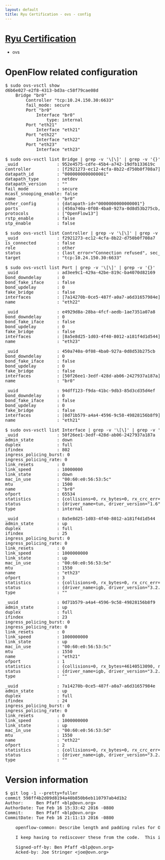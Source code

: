 ```yaml
---
layout: default
title: Ryu Certification - ovs - config
---
```

# [Ryu Certification](http://osrg.github.io/ryu/certification.html)
* ovs 

# OpenFlow related configuration
<pre>
$ sudo ovs-vsctl show
d6b6e027-e2f8-4313-bd3a-c58f79cae08d
    Bridge "br0"
        Controller "tcp:10.24.150.30:6633"
        fail_mode: secure
        Port "br0"
            Interface "br0"
                type: internal
        Port "eth21"
            Interface "eth21"
        Port "eth22"
            Interface "eth22"
        Port "eth23"
            Interface "eth23"

$ sudo ovs-vsctl list Bridge | grep -v '\[\]' | grep -v '{}'
_uuid               : 952e4575-cdfe-45b4-a742-19dfb133619c
controller          : [f2921273-ec12-4cfa-8b22-d750b0f708a7]
datapath_id         : "0000000000000001"
datapath_type       : netdev
datapath_version    : "<built-in>"
fail_mode           : secure
mcast_snooping_enable: false
name                : "br0"
other_config        : {datapath-id="0000000000000001"}
ports               : [450a740a-0f08-4ba0-927a-0d8d53b275cb, 94dff123-f9da-41bc-9db3-85d3cd35d4ef, ad3ee9c1-429a-42be-819c-ba4070d82169, e4929d8a-28ba-4fcf-aedb-1ae7351a07a8]
protocols           : ["OpenFlow13"]
rstp_enable         : false
stp_enable          : false

$ sudo ovs-vsctl list Controller | grep -v '\[\]' | grep -v '{}'
_uuid               : f2921273-ec12-4cfa-8b22-d750b0f708a7
is_connected        : false
role                : other
status              : {last_error="Connection refused", sec_since_connect="667", sec_since_disconnect="4", state=BACKOFF}
target              : "tcp:10.24.150.30:6633"

$ sudo ovs-vsctl list Port | grep -v '\[\]' | grep -v '{}'
_uuid               : ad3ee9c1-429a-42be-819c-ba4070d82169
bond_downdelay      : 0
bond_fake_iface     : false
bond_updelay        : 0
fake_bridge         : false
interfaces          : [7a14270b-0ce5-487f-a0a7-a6d31657984e]
name                : "eth22"

_uuid               : e4929d8a-28ba-4fcf-aedb-1ae7351a07a8
bond_downdelay      : 0
bond_fake_iface     : false
bond_updelay        : 0
fake_bridge         : false
interfaces          : [8a5e8d25-1d03-4f40-8012-a181f4d1d544]
name                : "eth23"

_uuid               : 450a740a-0f08-4ba0-927a-0d8d53b275cb
bond_downdelay      : 0
bond_fake_iface     : false
bond_updelay        : 0
fake_bridge         : false
interfaces          : [50f26ee1-3edf-428d-ab06-2427937a187a]
name                : "br0"

_uuid               : 94dff123-f9da-41bc-9db3-85d3cd35d4ef
bond_downdelay      : 0
bond_fake_iface     : false
bond_updelay        : 0
fake_bridge         : false
interfaces          : [0d71b579-a4a4-4596-9c58-49828156b8f9]
name                : "eth21"

$ sudo ovs-vsctl list Interface | grep -v '\[\]' | grep -v '{}'
_uuid               : 50f26ee1-3edf-428d-ab06-2427937a187a
admin_state         : down
duplex              : full
ifindex             : 802
ingress_policing_burst: 0
ingress_policing_rate: 0
link_resets         : 0
link_speed          : 10000000
link_state          : down
mac_in_use          : "00:60:e0:56:53:5c"
mtu                 : 1500
name                : "br0"
ofport              : 65534
statistics          : {collisions=0, rx_bytes=0, rx_crc_err=0, rx_dropped=0, rx_errors=0, rx_frame_err=0, rx_over_err=0, rx_packets=0, tx_bytes=0, tx_dropped=0, tx_errors=0, tx_packets=0}
status              : {driver_name=tun, driver_version="1.6", firmware_version="N/A"}
type                : internal

_uuid               : 8a5e8d25-1d03-4f40-8012-a181f4d1d544
admin_state         : up
duplex              : full
ifindex             : 25
ingress_policing_burst: 0
ingress_policing_rate: 0
link_resets         : 0
link_speed          : 1000000000
link_state          : up
mac_in_use          : "00:60:e0:56:53:5e"
mtu                 : 1550
name                : "eth23"
ofport              : 3
statistics          : {collisions=0, rx_bytes=0, rx_crc_err=0, rx_dropped=0, rx_errors=0, rx_frame_err=0, rx_over_err=0, rx_packets=0, tx_bytes=9275847000, tx_dropped=0, tx_errors=0, tx_packets=6183898}
status              : {driver_name=igb, driver_version="3.2.10-k", firmware_version="2.10-9"}
type                : ""

_uuid               : 0d71b579-a4a4-4596-9c58-49828156b8f9
admin_state         : up
duplex              : full
ifindex             : 23
ingress_policing_burst: 0
ingress_policing_rate: 0
link_resets         : 0
link_speed          : 1000000000
link_state          : up
mac_in_use          : "00:60:e0:56:53:5c"
mtu                 : 1550
name                : "eth21"
ofport              : 1
statistics          : {collisions=0, rx_bytes=46140513090, rx_crc_err=0, rx_dropped=0, rx_errors=0, rx_frame_err=0, rx_over_err=0, rx_packets=30831108, tx_bytes=0, tx_dropped=0, tx_errors=0, tx_packets=0}
status              : {driver_name=igb, driver_version="3.2.10-k", firmware_version="2.10-9"}
type                : ""

_uuid               : 7a14270b-0ce5-487f-a0a7-a6d31657984e
admin_state         : up
duplex              : full
ifindex             : 24
ingress_policing_burst: 0
ingress_policing_rate: 0
link_resets         : 0
link_speed          : 1000000000
link_state          : up
mac_in_use          : "00:60:e0:56:53:5d"
mtu                 : 1550
name                : "eth22"
ofport              : 2
statistics          : {collisions=0, rx_bytes=0, rx_crc_err=0, rx_dropped=0, rx_errors=0, rx_frame_err=0, rx_over_err=0, rx_packets=0, tx_bytes=30962302820, tx_dropped=0, tx_errors=0, tx_packets=20674013}
status              : {driver_name=igb, driver_version="3.2.10-k", firmware_version="2.10-9"}
type                : ""
</pre>

# Version information
<pre>
$ git log -1 --pretty=fuller
commit 598ff4b2d09d8194a40b850b6eb110797ab4d1b2
Author:     Ben Pfaff &lt;blp@ovn.org&gt;
AuthorDate: Tue Feb 16 15:33:42 2016 -0800
Commit:     Ben Pfaff &lt;blp@ovn.org&gt;
CommitDate: Tue Feb 16 21:11:13 2016 -0800

    openflow-common: Describe length and padding rules for OpenFlow properties.
    
    I keep having to rediscover these from the code.  This is easier.
    
    Signed-off-by: Ben Pfaff &lt;blp@ovn.org&gt;
    Acked-by: Joe Stringer &lt;joe@ovn.org&gt;
</pre>
